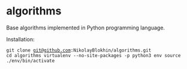 # algorithms
Base algorithms implemented in Python programming language.

Installation:

<code><pre>git clone git@github.com:NikolayBlokhin/algorithms.git
cd algorithms
virtualenv --no-site-packages -p python3 env
source ./env/bin/activate
</pre></code>
